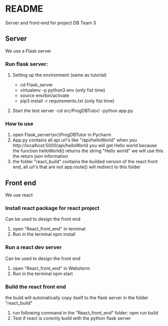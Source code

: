 # README #
Server and front-end for project DB Team 3

## Server ##
We use a Flask server

### Run flask server: ###
1) Setting up the environment (same as tutorial)
   - cd Flask_server
   - virtualenv -p python3 env (only fist time)
   - source env/bin/activate
   - pip3 install -r requirements.txt (only fist time)
   
2) Start the test server
   -cd src/ProgDBTutor/
   -python app.py
   
### How to use ###
1) open Flask_server\src\ProgDBTutor in Pycharm
2) App.py contains all api url's like "/api/helloWorld" when you http://localhost:5000/api/helloWorld you will get Hello world because the function helloWorld() returns the string "Hello world" we will use this the return json information
3) the folder "react_build" contains the builded version of the react front end, all url's that are not app.route() will redirect to this folder

## Front end ##
We use react

### Install react package for react project ###
Can be used to design the front end
1) open "React_front_end" in terminal
2) Run in the terminal npm install

### Run a react dev server ###
Can be used to design the front end
1) open "React_front_end" in Webstorm
2) Run in the terminal npm start

### Build the react front end ###
the build will automatically copy itself to the flask server in the folder "react_build"
1) run following command in the "React_front_end" folder: npm run build
2) Test if react is corectly build with the python flask server


